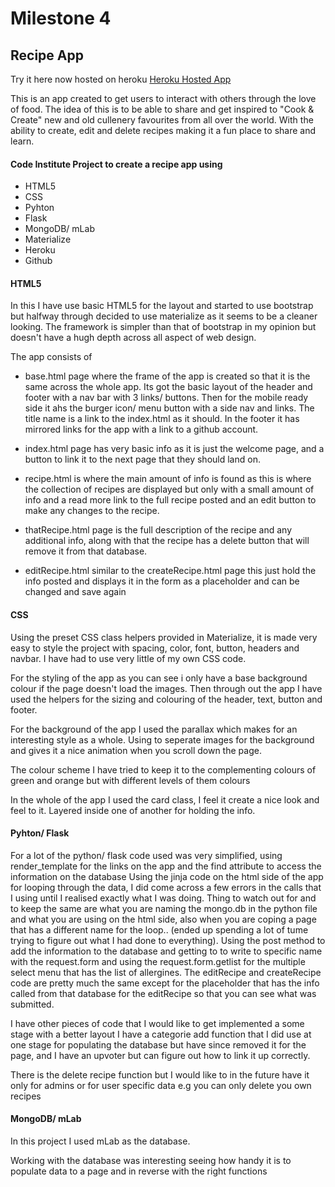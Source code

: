 # Milestone 4 

## Recipe App

Try it here now hosted on heroku <a href="https://recipe-app-paddy.herokuapp.com/"> Heroku Hosted App</a>

This is an app created to get users to interact with others through the love of food.
The idea of this is to be able to share and get inspired to "Cook & Create" new and 
old cullenery favourites from all over the world. With the ability to create, edit
and delete recipes making it a fun place to share and learn.

#### Code Institute Project to create a recipe app using

- HTML5
- CSS
- Pyhton
- Flask
- MongoDB/ mLab
- Materialize
- Heroku
- Github

#### HTML5
In this I have use basic HTML5 for the layout and started to use bootstrap but 
halfway through decided to use materialize as it seems to be a cleaner looking.
The framework is simpler than that of bootstrap in my opinion but doesn't have
a hugh depth across all aspect of web design. 

The app consists of
- base.html page where the frame of the app is created so that it is the same 
across the whole app. Its got the basic layout of the header and footer with a 
nav bar with 3 links/ buttons. Then for the mobile ready side it ahs the burger 
icon/ menu button with a side nav and links. The title name is a link to the 
index.html as it should. In the footer it has mirrored links for the app with a 
link to a github account.

- index.html page has very basic info as it is just the welcome page, and a button
to link it to the next page that they should land on.

- recipe.html is where the main amount of info is found as this is where the collection of 
recipes are displayed but only with a small amount of info and a read more link to the
full recipe posted and an edit button to make any changes to the recipe.

- thatRecipe.html page is the full description of the recipe and any additional info,
along with that the recipe has a delete button that will remove it from that database.

- editRecipe.html similar to the createRecipe.html page this just hold the info posted 
and displays it in the form as a placeholder and can be changed and save again



#### CSS
Using the preset CSS class helpers provided in Materialize, it is made very easy 
to style the project with spacing, color, font, button, headers and navbar. I 
have had to use very little of my own CSS code.

For the styling of the app as you can see i only have a base background colour if 
the page doesn't load the images. Then through out the app I have used the helpers 
for the sizing and colouring of the header, text, button and footer.

For the background of the app I used the parallax which makes for an interesting 
style as a whole. Using to seperate images for the background and gives it a nice 
animation when you scroll down the page.

The colour scheme I have tried to keep it to the complementing colours of green and
orange but with different levels of them colours

In the whole of the app I used the card class, I feel it create a nice look and feel 
to it. Layered inside one of another for holding the info.

#### Pyhton/ Flask

For a lot of the python/ flask  code used was very simplified, using render_template for
the links on the app and the find attribute to access the information on the database
Using the jinja code on the html side of the app for looping through the data, I did
come across a few errors in the calls that I using until I realised exactly what I
was doing. Thing to watch out for and to keep the same are what you are naming the mongo.db
in the python file and what you are using on the html side, also when you are coping a page 
that has a different name for the loop.. (ended up spending a lot of tume trying to figure out what I
had done to everything).
Using the post method to add the information to the database and getting to to write to
specific name with the request.form and using the request.form.getlist for the multiple select
menu that has the list of allergines.
The editRecipe and createRecipe code are pretty much the same except for the placeholder that has the 
info called from that database for the editRecipe so that you can see what was submitted.

I have other pieces of code that I would like to get implemented a some stage with a better layout
I have a categorie add function that I did use at one stage for populating the database but have since removed
it for the page, and I have an upvoter but can figure out how to link it up correctly.

There is the delete recipe function but I would like to in the future have it only for admins
or for user specific data e.g you can only delete you own recipes

#### MongoDB/ mLab

In this project I used mLab as the database.

Working with the database was interesting seeing how handy it is to populate 
data to a page and in reverse with the right functions




